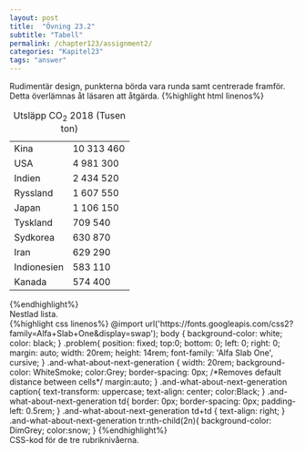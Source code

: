 ```yaml
---
layout: post
title:  "Övning 23.2"
subtitle: "Tabell"
permalink: /chapter123/assignment2/
categories: "Kapitel23"
tags: "answer"
---
```

Rudimentär design, punkterna börda vara runda samt centrerade framför. Detta överlämnas åt läsaren att åtgärda.
{%highlight html linenos%}
<!DOCTYPE html>
<html lang="sv">
  <head>
    <meta charset="utf-8">
    <meta name="description" content="Mall">
    <meta name="author" content="fnamn enamn">
    <link rel="stylesheet" href="style.css">
    <title>Template</title>
  </head>
  <body>
    <main class="problem">
    <table class="and-what-about-next-generation">
      <caption>Utsläpp CO<sub>2</sub> 2018 (Tusen ton)</caption>
      <tr>
        <td>Kina</td>
        <td>10 313 460</td>
      </tr>
      <tr>
        <td>USA</td>
        <td>4 981 300</td>
      </tr>
      <tr>
        <td>Indien</td>
        <td>2 434 520</td>
      </tr>
      <tr>
        <td>Ryssland</td>
        <td>1 607 550</td>
      </tr>
      <tr>
        <td>Japan</td>
        <td>1 106 150</td>
      </tr>
      <tr>
        <td>Tyskland</td>
        <td>709 540</td>
      </tr>
      <tr>
        <td>Sydkorea</td>
        <td>630 870</td>
      </tr>
      <tr>
        <td>Iran</td>
        <td>629 290</td>
      </tr>
      <tr>
        <td>Indionesien</td>
        <td>583 110</td>
      </tr>
      <tr>
        <td>Kanada</td>
        <td>574 400</td>
      </tr>
    </table>
  </div>
  </main>
  </body>
</html>
{%endhighlight%}
<figcaption>Nestlad lista.</figcaption>
{%highlight css linenos%}
@import url('https://fonts.googleapis.com/css2?family=Alfa+Slab+One&display=swap');
body {
  background-color: white;
  color: black;
}
.problem{
  position: fixed;
  top:0;
  bottom: 0;
  left: 0;
  right: 0;
  margin: auto;
  width: 20rem;
  height: 14rem;
  font-family: 'Alfa Slab One', cursive;
}
.and-what-about-next-generation {
  width: 20rem;
  background-color: WhiteSmoke;
  color:Grey;
  border-spacing: 0px; /*Removes default distance between cells*/
  margin:auto;
}
.and-what-about-next-generation caption{
  text-transform: uppercase;
  text-align: center;
  color:Black;
}
.and-what-about-next-generation td{
  border: 0px;
  border-spacing: 0px;
  padding-left: 0.5rem;
}
.and-what-about-next-generation td+td {
  text-align: right;
}
.and-what-about-next-generation tr:nth-child(2n){
  background-color: DimGrey;
  color:snow;
}
{%endhighlight%}
<figcaption>CSS-kod för de tre rubriknivåerna.</figcaption>
